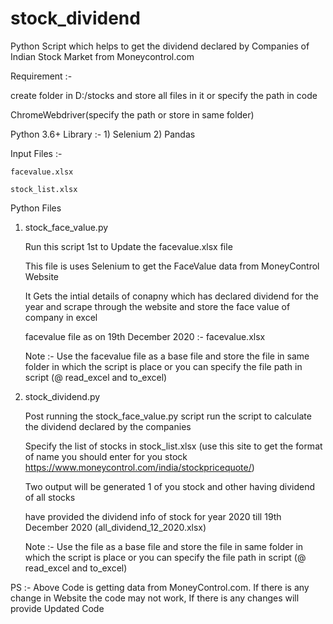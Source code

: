 # stock_dividend
Python Script which helps to get the dividend declared by Companies of Indian Stock Market from Moneycontrol.com

Requirement :-
  
  create folder in D:/stocks and store all files in it  or specify the path in code
  
  ChromeWebdriver(specify the path or store in same folder)
  
  Python 3.6+
    Library :-
      1) Selenium
      2) Pandas

Input Files :-

    facevalue.xlsx
 
    stock_list.xlsx


Python Files

1) stock_face_value.py

    Run this script 1st to Update the facevalue.xlsx file
  
    This file is uses Selenium to get the FaceValue data from MoneyControl Website
  
    It Gets the intial details of conapny which has declared dividend for the year and scrape through the website and store the face value of company in excel
  
    facevalue file as on 19th December 2020 :- facevalue.xlsx
  
    Note :- Use the facevalue file as a base file and store the file in same folder in which the script is place or you can specify the file path in script (@ read_excel and   to_excel)
  
  

2) stock_dividend.py

    Post running the stock_face_value.py script run the script to calculate the dividend declared by the companies
   
    Specify the list of stocks in stock_list.xlsx (use this site to get the format of name you should enter for you stock https://www.moneycontrol.com/india/stockpricequote/)
   
    Two output will be generated 1 of you stock and other having dividend of all stocks
   
    have provided the dividend info of stock for year 2020 till 19th December 2020 (all_dividend_12_2020.xlsx)
   
    Note :- Use the file as a base file and store the file in same folder in which the script is place or you can specify the file path in script (@ read_excel and to_excel)
   
PS :- Above Code is getting data from MoneyControl.com. If there is any change in Website the code may not work, If there is any changes will provide Updated Code

